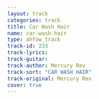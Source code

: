 ```yaml
---
layout: track
categories: track
title: Car Wash Hair
name: car-wash-hair
type: ahfow_track
track-id: 233
track-lyrics: 
track-guitar: 
track-author: Mercury Rev
track-sort: "CAR WASH HAIR"
track-original: Mercury Rev
cover: true
---
```

